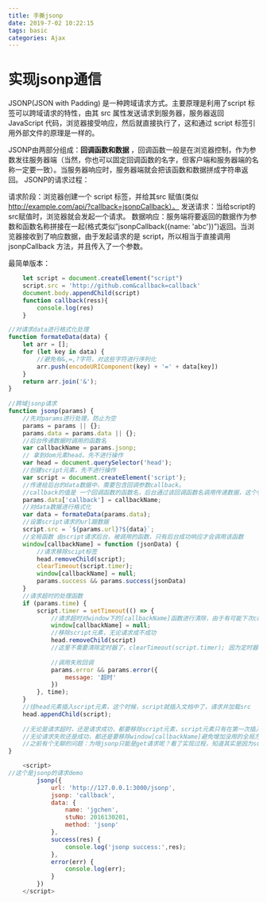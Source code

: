 ```yaml
---
title: 手撕jsonp
date: 2019-7-02 10:22:15
tags: basic
categories: Ajax
---
```


# 实现jsonp通信

JSONP(JSON with Padding) 是一种跨域请求方式。主要原理是利用了script 标签可以跨域请求的特性，由其 src 属性发送请求到服务器，服务器返回 JavaScript 代码，浏览器接受响应，然后就直接执行了，这和通过 script 标签引用外部文件的原理是一样的。

JSONP由两部分组成：**回调函数和数据** ，回调函数一般是在浏览器控制，作为参数发往服务器端（当然，你也可以固定回调函数的名字，但客户端和服务器端的名称一定要一致）。当服务器响应时，服务器端就会把该函数和数据拼成字符串返回。 
JSONP的请求过程：

请求阶段：浏览器创建一个 script 标签，并给其src 赋值(类似 http://example.com/api/?callback=jsonpCallback）。
发送请求：当给script的src赋值时，浏览器就会发起一个请求。
数据响应：服务端将要返回的数据作为参数和函数名称拼接在一起(格式类似”jsonpCallback({name: 'abc'})”)返回。当浏览器接收到了响应数据，由于发起请求的是 script，所以相当于直接调用 jsonpCallback 方法，并且传入了一个参数。

最简单版本：

```javascript
    let script = document.createElement("script")
    script.src = 'http://github.com&callback=callback'
    document.body.appendChild(script)
    function callback(ress){
        console.log(res)
    }
```



```javascript
//对请求data进行格式化处理
function formateData(data) {
    let arr = [];
    for (let key in data) {
        //避免有&,=,?字符，对这些字符进行序列化
        arr.push(encodeURIComponent(key) + '=' + data[key])
    }
    return arr.join('&');
}
 
//跨域jsonp请求
function jsonp(params) {
    //先对params进行处理，防止为空
    params = params || {};
    params.data = params.data || {};
    //后台传递数据时调用的函数名
    var callbackName = params.jsonp;
    // 拿到dom元素head，先不进行操作
    var head = document.querySelector('head');
    //创建script元素，先不进行操作
    var script = document.createElement('script');
    //传递给后台的data数据中，需要包含回调参数callback。
    //callback的值是 一个回调函数的函数名，后台通过该回调函数名调用传递数据，这个参数名的key由双方约定，默认为callback
    params.data['callback'] = callbackName;
    //对data数据进行格式化
    var data = formateData(params.data);
    //设置script请求的url跟数据
    script.src = `${params.url}?${data}`;
    //全局函数 由script请求后台，被调用的函数，只有后台成功响应才会调用该函数
    window[callbackName] = function (jsonData) {
        //请求移除scipt标签
        head.removeChild(script);
        clearTimeout(script.timer);
        window[callbackName] = null;
        params.success && params.success(jsonData)
    }
    //请求超时的处理函数
    if (params.time) {
        script.timer = setTimeout(() => {
            //请求超时对window下的[callbackName]函数进行清除，由于有可能下次callbackName发生改变了
            window[callbackName] = null;
            //移除script元素，无论请求成不成功
            head.removeChild(script)
            //这里不需要清除定时器了，clearTimeout(script.timer); 因为定时器调用之后就被清除了
 
            //调用失败回调
            params.error && params.error({
                message: '超时'
            })
        }, time);
    }
    //往head元素插入script元素，这个时候，script就插入文档中了，请求并加载src
    head.appendChild(script);
 
    //无论是请求超时，还是请求成功，都要移除script元素，script元素只有在第一次插入页面文档的时候，才会请求src
    //无论请求失败还是成功，都还是要移除window[callbackName]避免增加没用的全局方法，因为每次请求的callbackName可能是不同的
    //之前有个无聊的问题：为啥jsonp只能是get请求呢？看了实现过程，知道其实是因为script的加载就是get方式的~
}
```

```javascript
    <script>
//这个是jsonp的请求demo
        jsonp({
            url: 'http://127.0.0.1:3000/jsonp',
            jsonp: 'callback',
            data: {
                name: 'jgchen',
                stuNo: 2016130201,
                method: 'jsonp'
            },
            success(res) {
                console.log('jsonp success:',res);
            },
            error(err) {
                console.log(err);
            }
        })
    </script>
```